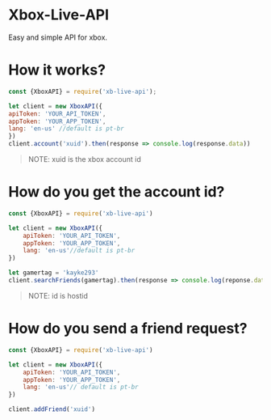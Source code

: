 # Xbox-Live-API
Easy and simple API for xbox.

# How it works? 

```js
const {XboxAPI} = require('xb-live-api');

let client = new XboxAPI({
apiToken: 'YOUR_API_TOKEN',
appToken: 'YOUR_APP_TOKEN',
lang: 'en-us' //default is pt-br
})
client.account('xuid').then(response => console.log(response.data))
```
> NOTE: xuid is the xbox account id

# How do you get the account id?

```js
const {XboxAPI} = require('xb-live-api')

let client = new XboxAPI({
	apiToken: 'YOUR_API_TOKEN',
	appToken: 'YOUR_APP_TOKEN',
	lang: 'en-us'//default is pt-br
})

let gamertag = 'kayke293'
client.searchFriends(gamertag).then(response => console.log(reponse.data))
```
> NOTE: id is hostid 

# How do you send a friend request? 

```js
const {XboxAPI} = require('xb-live-api')

let client = new XboxAPI({
	apiToken: 'YOUR_API_TOKEN',
	appToken: 'YOUR_APP_TOKEN',
	lang: 'en-us'// default is pt-br
})

client.addFriend('xuid')
```